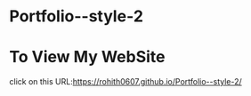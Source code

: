# Portfolio--style-2



# To View My WebSite
  click on this URL:https://rohith0607.github.io/Portfolio--style-2/
